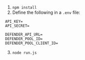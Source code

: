 1. `npm install`
2. Define the following in a `.env` file:
```
API_KEY=
API_SECRET=

DEFENDER_API_URL=
DEFENDER_POOL_ID=
DEFENDER_POOL_CLIENT_ID=
```
3. `node run.js`